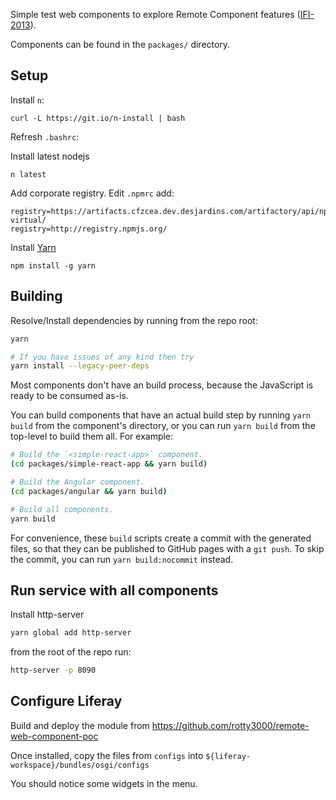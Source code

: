 Simple test web components to explore Remote Component features ([IFI-2013](https://issues.liferay.com/browse/IFI-2013)).

Components can be found in the `packages/` directory.

## Setup

Install `n`:

`curl -L https://git.io/n-install | bash`

Refresh `.bashrc`:

Install latest nodejs
```
n latest
```

Add corporate registry. Edit `.npmrc` add:

```
registry=https://artifacts.cfzcea.dev.desjardins.com/artifactory/api/npm/npm-virtual/
registry=http://registry.npmjs.org/
```

Install [Yarn](https://classic.yarnpkg.com/)

`npm install -g yarn`

## Building

Resolve/Install dependencies by running from the repo root:

```bash
yarn

# If you have issues of any kind then try
yarn install --legacy-peer-deps
```

Most components don't have an build process, because the JavaScript is ready to be consumed as-is.

You can build components that have an actual build step by running `yarn build` from the component's directory, or you can run `yarn build` from the top-level to build them all. For example:

```sh
# Build the `<simple-react-app>` component.
(cd packages/simple-react-app && yarn build)

# Build the Angular component.
(cd packages/angular && yarn build)

# Build all components.
yarn build
```

For convenience, these `build` scripts create a commit with the generated files, so that they can be published to GitHub pages with a `git push`. To skip the commit, you can run `yarn build:nocommit` instead.

## Run service with all components

Install http-server

```bash
yarn global add http-server
```

from the root of the repo run:

```bash
http-server -p 8090
```

## Configure Liferay

Build and deploy the module from https://github.com/rotty3000/remote-web-component-poc

Once installed, copy the files from `configs` into `${liferay-workspace}/bundles/osgi/configs`

You should notice some widgets in the menu.